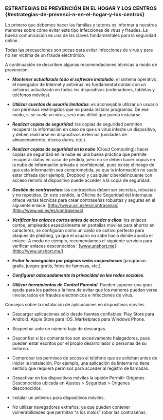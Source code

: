 ### **ESTRATEGIAS DE PREVENCIÓN EN EL HOGAR Y LOS CENTROS** {#estrategias-de-prevenci-n-en-el-hogar-y-los-centros}

Lo primero que debemos hacer las familias y tutores es informar a nuestros menores sobre cómo evitar este tipo infecciones de virus y fraudes. La buena comunicación es una de las claves fundamentales para la seguridad online..

Todas las precauciones son pocas para evitar infecciones de virus y para no ser víctima de un fraude electrónico.

A continuación se describen algunas recomendaciones técnicas a modo de prevención:

*   **_Mantener actualizado todo el software instalado_**, el sistema operativo, el navegador de Internet y antivirus: es fundamental contar con un antivirus actualizado en todos los dispositivos (ordenadores, tabletas y teléfonos móviles).

*   **_Utilizar cuentas de usuario limitadas_**: es aconsejable utilizar un usuario con permisos restringidos que no pueda instalar programas. De ese modo, si se cuela un virus, será más difícil que pueda instalarse.

*   **_Realizar copias de seguridad_**: las copias de seguridad permiten recuperar la información en caso de que un virus infecte un dispositivo, y deben realizarse en dispositivos externos (unidades de almacenamiento, discos duros, etc.).

*   **_Realizar copias de seguridad en la nube_** (Cloud Computing): hacer copias de seguridad en la nube es una buena práctica que permite recuperar datos en caso de pérdida, pero no se deben hacer copias en la nube de información privada o confidencial, pues existe el riesgo de que esta información sea comprometida, ya que la información no suele estar cifrada (por ejemplo, Dropbox) y cualquier ciberdelincuente con acceso remoto al dispositivo puede acceder a la copia de seguridad.

*   **_Gestión de contraseñas_**: las contraseñas deben ser secretas, robustas y no repetidas. En este sentido, la Oficina de Seguridad del internauta ofrece varias técnicas para crear contraseñas robustas y seguras en el siguiente enlace: [http://www.osi.es/es/contrasenas](http://www.osi.es/es/contrasenas)

*   **_Verificar los enlaces cortos antes de acceder a ellos_**: los enlaces cortos, empleados especialmente en pantallas móviles para ahorrar en caracteres, se configuran como un caldo de cultivo perfecto para ataques de phishing, ya que el usuario no sabe hacia dónde apunta el enlace. A modo de ejemplo, recomendamos el siguiente servicio para verificar enlaces desconocidos : [www.unshort.me](http://www.unshort.me/)

*   **_Evitar la navegación por páginas webs sospechosas_** (programas gratis, juegos gratis, fotos de famosas, etc.).

*   **_Configurar adecuadamente la privacidad en las redes sociales_**.

*   **_Utilizar herramientas de Control Parental_**. Pueden suponer una gran ayuda para los padres a la hora de evitar que los menores puedan verse involucrados en fraudes electrónicos e infecciones de virus.

Consejos sobre la instalación de aplicaciones en dispositivos móviles

*   Descargar aplicaciones sólo desde fuentes confiables: Play Store para Android. Apple Store para IOS. Marketplace para Windows Phone.

*   Sospechar ante un número bajo de descargas.

*   Desconfiar si los comentarios son excesivamente halagadores, pues pueden estar escritos por el propio desarrollador o personas de su entorno.

*   Comprobar los permisos de acceso al teléfono que se solicitan antes de iniciar la instalación. Por ejemplo, una aplicación de linterna no tiene sentido que requiera permisos para acceder al registro de llamadas.

*   Desactivar en los dispositivos móviles la opción Permitir Orígenes Desconocidos ubicada en Ajustes &gt; Seguridad &gt; Orígenes desconocidos.

*   Instalar un antivirus para dispositivos móviles.

*   No utilizar navegadores extraños, ya que pueden contener vulnerabilidades que permitan “a los malos” robar las contraseñas.